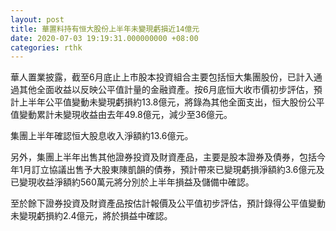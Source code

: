 ```yaml
---
layout: post
title: 華置料持有恒大股份上半年未變現虧損近14億元
date: 2020-07-03 19:19:31.000000000 +08:00
categories: rthk
---
```


華人置業披露，截至6月底止上市股本投資組合主要包括恒大集團股份，已計入通過其他全面收益以反映公平值計量的金融資產。按6月底恒大收市價初步評估，預計上半年公平值變動未變現虧損約13.8億元，將錄為其他全面支出，恒大股份公平值變動累計未變現收益由去年49.8億元，減少至36億元。

集團上半年確認恒大股息收入淨額約13.6億元。

另外，集團上半年出售其他證券投資及財資產品，主要是股本證券及債券，包括今年1月訂立協議出售予大股東陳凱韻的債券，預計帶來已變現虧損淨額約3.6億元及已變現收益淨額約560萬元將分別於上半年損益及儲備中確認。

至於餘下證券投資及財資產品按估計報價及公平值初步評估，預計錄得公平值變動未變現虧損約2.4億元，將於損益中確認。
